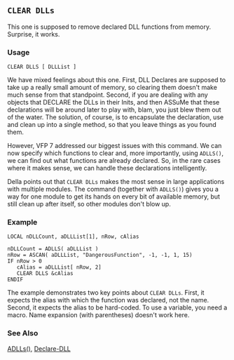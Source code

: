## `CLEAR DLLs`

This one is supposed to remove declared DLL functions from memory. Surprise, it works.

### Usage

```foxpro
CLEAR DLLS [ DLLList ]
```

We have mixed feelings about this one. First, DLL Declares are supposed to take up a really small amount of memory, so clearing them doesn't make much sense from that standpoint. Second, if you are dealing with any objects that DECLARE the DLLs in their Inits, and then ASSuMe that these declarations will be around later to play with, blam, you just blew them out of the water. The solution, of course, is to encapsulate the declaration, use and clean up into a single method, so that you leave things as you found them.

However, VFP 7 addressed our biggest issues with this command. We can now specify which functions to clear and, more importantly, using `ADLLS()`, we can find out what functions are already declared. So, in the rare cases where it makes sense, we can handle these declarations intelligently.

Della points out that `CLEAR DLLs` makes the most sense in large applications with multiple modules. The command (together with `ADLLS()`) gives you a way for one module to get its hands on every bit of available memory, but still clean up after itself, so other modules don't blow up.

### Example

```foxpro
LOCAL nDLLCount, aDLLList[1], nRow, cAlias

nDLLCount = ADLLS( aDLLList )
nRow = ASCAN( aDLLList, "DangerousFunction", -1, -1, 1, 15)
IF nRow > 0
   cAlias = aDLLList[ nRow, 2]
   CLEAR DLLS &cAlias
ENDIF
```

The example demonstrates two key points about `CLEAR DLLs`. First, it expects the alias with which the function was declared, not the name. Second, it expects the alias to be hard-coded. To use a variable, you need a macro. Name expansion (with parentheses) doesn't work here.

### See Also

[ADLLs()](s4g833.md), [Declare-DLL](s4g281.md)